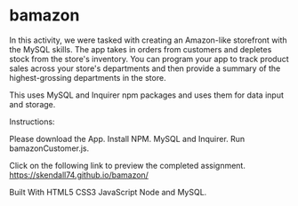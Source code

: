 # bamazon

In this activity, we were tasked with creating an Amazon-like storefront with the MySQL skills.  The app takes in orders from customers and depletes stock from the store's inventory. You can program your app to track product sales across your store's departments and then provide a summary of the highest-grossing departments in the store.

This uses MySQL and Inquirer npm packages and uses them for data input and storage.

Instructions:

Please download the App. Install NPM.  MySQL and Inquirer.  Run bamazonCustomer.js.

Click on the following link to preview the completed assignment. https://skendall74.github.io/bamazon/

Built With HTML5 CSS3 JavaScript Node and MySQL.
